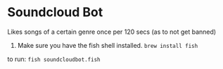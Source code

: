 # Soundcloud Bot

Likes songs of a certain genre once per 120 secs (as to not get banned)

1. Make sure you have the fish shell installed. ```brew install fish```

to run: ```fish soundcloudbot.fish```
